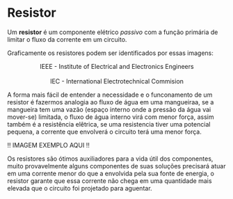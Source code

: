 # Resistor

Um **resistor** é um componente elétrico *passivo* com a função primária de limitar o fluxo da corrente em um circuito.

Graficamente os resistores podem ser identificados por essas imagens:

<p align="center">
IEEE - Institute of Electrical and Electronics Engineers <br /><br />  
IEC - International Electrotechnical Commision
</p>

A forma mais fácil de entender a necessidade e o funconamento de um resistor é fazermos analogia ao fluxo de água em uma mangueiraa, se a mangueira tem uma vazão (espaço interno onde a pressão da água vai mover-se) limitada, o fluxo de água interno virá com menor força, assim também é a resistência elêtrica, se uma resistencia tiver uma potencial pequena, a corrente que envolverá o circuito terá uma menor força.

!! IMAGEM EXEMPLO AQUI !!


Os resistores são ótimos auxiliadores para a vida útil dos componentes, muito provavelmente alguns componentes de suas soluções precisará atuar em uma corrente menor do que a envolvida pela sua fonte de energia, o resistor garante que essa corrente não chega em uma quantidade mais elevada que o circuito foi projetado para aguentar.
